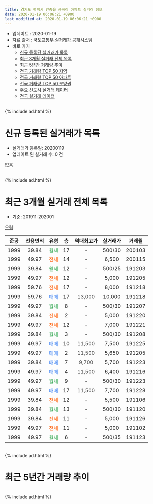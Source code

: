 ```yaml
---
title: 경기도 평택시 안중읍 금곡리 아파트 실거래 정보
date: 2020-01-19 06:06:21 +0900
last_modified_at: 2020-01-19 06:06:21 +0900
---
```


* 업데이트 : 2020-01-19
* 자료 출처 : [국토교통부 실거래가 공개시스템](http://rt.molit.go.kr)
* 바로 가기
    * [신규 등록된 실거래가 목록](#신규-등록된-실거래가-목록)
    * [최근 3개월 실거래 전체 목록](#최근-3개월-실거래-전체-목록)
    * [최근 5년간 거래량 추이](#최근-5년간-거래량-추이)
    * [전국 거래량 TOP 50 지역](https://apt-info.github.io/apt-trade-info/최근-3개월-전국에서-가장-거래가-많이-발생한-지역)
    * [전국 거래량 TOP 50 아파트](https://apt-info.github.io/apt-trade-info/최근-3개월-전국에서-가장-거래가-많이-발생한-아파트)
    * [전국 거래량 TOP 50 분양권](https://apt-info.github.io/apt-trade-info/최근-3개월-전국에서-가장-거래가-많이-발생한-분양권)
    * [주요 신도시 실거래 데이터](https://apt-info.github.io/apt-trade-info/주요-신도시)
    * [전국 실거래 데이터](https://apt-info.github.io/apt-trade-info/전국)
<br>
{% include ad.html %}
<br>

# 신규 등록된 실거래가 목록
* 실거래가 등록일: 20200119
* 업데이트 된 실거래 수: 0 건

없음

<br>
{% include ad.html %}
<br>

# 최근 3개월 실거래 전체 목록
* 기준: 201911-202001


[우림](https://search.naver.com/search.naver?query=%EA%B2%BD%EA%B8%B0%EB%8F%84+%ED%8F%89%ED%83%9D%EC%8B%9C+%EC%95%88%EC%A4%91%EC%9D%8D+%EA%B8%88%EA%B3%A1%EB%A6%AC+%EC%9A%B0%EB%A6%BC)

|준공|전용면적|유형|층|역대최고가|실거래가|거래월|
|:---:|:---:|:---:|:---:|:---:|:---:|:---:|
|1999|39.84|<span style="color:#34a853">월세</span>|17|<span style="color:#444444">-</span>|500/30|200103|
|1999|49.97|<span style="color:#ff5a00">전세</span>|14|<span style="color:#444444">-</span>|6,500|200115|
|1999|39.84|<span style="color:#34a853">월세</span>|12|<span style="color:#444444">-</span>|500/25|191203|
|1999|49.97|<span style="color:#ff5a00">전세</span>|12|<span style="color:#444444">-</span>|5,000|191205|
|1999|59.76|<span style="color:#ff5a00">전세</span>|17|<span style="color:#444444">-</span>|8,000|191218|
|1999|59.76|<span style="color:#4285f3">매매</span>|17|<span style="color:#444444">13,000</span>|10,000|191218|
|1999|49.97|<span style="color:#34a853">월세</span>|8|<span style="color:#444444">-</span>|500/30|191207|
|1999|39.84|<span style="color:#ff5a00">전세</span>|2|<span style="color:#444444">-</span>|5,000|191220|
|1999|49.97|<span style="color:#ff5a00">전세</span>|12|<span style="color:#444444">-</span>|7,000|191221|
|1999|39.84|<span style="color:#34a853">월세</span>|3|<span style="color:#444444">-</span>|500/30|191208|
|1999|49.97|<span style="color:#4285f3">매매</span>|10|<span style="color:#444444">11,500</span>|7,500|191225|
|1999|49.97|<span style="color:#4285f3">매매</span>|2|<span style="color:#444444">11,500</span>|5,650|191205|
|1999|39.84|<span style="color:#4285f3">매매</span>|7|<span style="color:#444444">9,700</span>|5,700|191223|
|1999|49.97|<span style="color:#4285f3">매매</span>|4|<span style="color:#444444">11,500</span>|6,400|191216|
|1999|49.97|<span style="color:#34a853">월세</span>|9|<span style="color:#444444">-</span>|500/30|191223|
|1999|49.97|<span style="color:#4285f3">매매</span>|17|<span style="color:#444444">11,500</span>|7,700|191228|
|1999|39.84|<span style="color:#ff5a00">전세</span>|12|<span style="color:#444444">-</span>|5,500|191106|
|1999|39.84|<span style="color:#34a853">월세</span>|13|<span style="color:#444444">-</span>|500/30|191120|
|1999|39.84|<span style="color:#ff5a00">전세</span>|11|<span style="color:#444444">-</span>|5,000|191126|
|1999|49.97|<span style="color:#ff5a00">전세</span>|11|<span style="color:#444444">-</span>|5,000|191102|
|1999|49.97|<span style="color:#34a853">월세</span>|6|<span style="color:#444444">-</span>|500/35|191123|


<br>
{% include ad.html %}
<br>

# 최근 5년간 거래량 추이


<div style="width:100%;">
    <canvas id="deal_progress" height="200"></canvas>
</div>

<script>
new Chart(document.getElementById("deal_progress"), {
    type: 'line',
    data: {
        labels: ['201501','201502','201503','201504','201505','201506','201507','201508','201509','201510','201511','201512','201601','201602','201603','201604','201605','201606','201607','201608','201609','201610','201611','201612','201701','201702','201703','201704','201705','201706','201707','201708','201709','201710','201711','201712','201801','201802','201803','201804','201805','201806','201807','201808','201809','201810','201811','201812','201901','201902','201903','201904','201905','201906','201907','201908','201909','201910','201911','201912','202001'],
        datasets: [{
            label: '매매',
            pointRadius: 1,
            data: [5, 3, 8, 9, 8, 7, 6, 5, 14, 9, 3, 5, 1, 2, 4, 8, 5, 6, 5, 5, 5, 4, 8, 2, 2, 2, 5, 6, 2, 4, 3, 3, 3, 4, 3, 12, 31, 4, 14, 6, 2, 6, 4, 13, 4, 3, 4, 1, 5, 1, 3, 8, 3, 3, 4, 3, 2, 6, 0, 6, 0],
            borderColor: "rgba(255, 201, 14, 1)",
            backgroundColor: "rgba(255, 201, 14, 0.5)",
            fill: false,
            lineTension: 0
        },{
            label: '전월세',
            pointRadius: 1,
            data: [7, 7, 16, 8, 11, 6, 7, 3, 2, 9, 3, 0, 6, 11, 9, 10, 9, 15, 6, 9, 8, 4, 8, 7, 8, 12, 9, 9, 6, 12, 7, 1, 6, 6, 8, 5, 4, 7, 6, 6, 4, 5, 1, 4, 7, 4, 3, 4, 3, 3, 9, 8, 7, 5, 1, 6, 5, 6, 5, 8, 2],
            borderColor: "rgba(0, 141, 185, 1)",
            backgroundColor: "rgba(0, 141, 185, 0.5)",
            fill: false,
            lineTension: 0
        }
        ]
    },
    options: {
        responsive: true,
        title: {
            display: false
        },
        tooltips: {
            mode: 'index',
            intersect: false
        },
        hover: {
            mode: 'nearest',
            intersect: true
        },
        scales: {
            xAxes: [{
                display: true,
                scaleLabel: {
                    display: true,
                    labelString: '년/월'
                }
            }],
            yAxes: [{
                display: true,
                ticks: {
                    suggestedMin: 0,
                },
                scaleLabel: {
                    display: true,
                    labelString: '실거래 수'
                }
            }]
        }
    }
});

</script>


<br>
{% include ad.html %}
<br>

